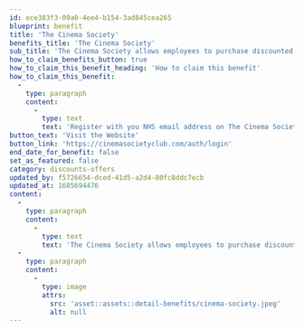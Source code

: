 ```yaml
---
id: ece383f3-09a0-4ee4-b154-3ad845cea265
blueprint: benefit
title: 'The Cinema Society'
benefits_title: 'The Cinema Society'
sub_title: 'The Cinema Society allows employees to purchase discounted cinema tickets.'
how_to_claim_benefits_button: true
how_to_claim_this_benefit_heading: 'How to claim this benefit'
how_to_claim_this_benefit:
  -
    type: paragraph
    content:
      -
        type: text
        text: 'Register with you NHS email address on The Cinema Society website'
button_text: 'Visit the Website'
button_link: 'https://cinemasocietyclub.com/auth/login'
end_date_for_benefit: false
set_as_featured: false
category: discounts-offers
updated_by: f5726654-dced-41d5-a2d4-80fc8ddc7ecb
updated_at: 1685694476
content:
  -
    type: paragraph
    content:
      -
        type: text
        text: 'The Cinema Society allows employees to purchase discounted cinema tickets at up to 40% off the box office prices, from all major cinema chains along with hundreds of Independents.'
  -
    type: paragraph
    content:
      -
        type: image
        attrs:
          src: 'asset::assets::detail-benefits/cinema-society.jpeg'
          alt: null
---
```

